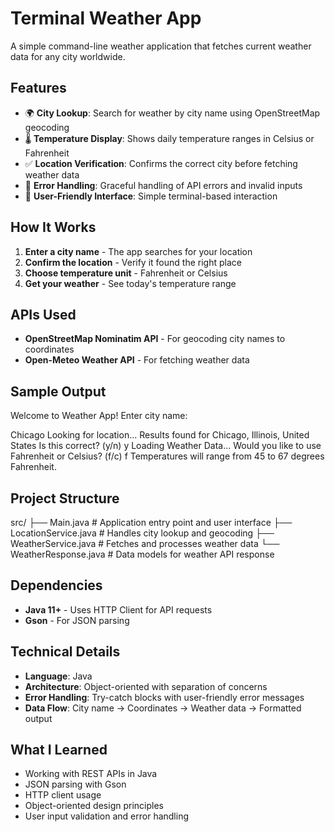 # Terminal Weather App

A simple command-line weather application that fetches current weather data for any city worldwide.

## Features

- 🌍 **City Lookup**: Search for weather by city name using OpenStreetMap geocoding
- 🌡️ **Temperature Display**: Shows daily temperature ranges in Celsius or Fahrenheit
- ✅ **Location Verification**: Confirms the correct city before fetching weather data
- 🔄 **Error Handling**: Graceful handling of API errors and invalid inputs
- 📱 **User-Friendly Interface**: Simple terminal-based interaction

## How It Works

1. **Enter a city name** - The app searches for your location
2. **Confirm the location** - Verify it found the right place
3. **Choose temperature unit** - Fahrenheit or Celsius
4. **Get your weather** - See today's temperature range

## APIs Used

- **OpenStreetMap Nominatim API** - For geocoding city names to coordinates
- **Open-Meteo Weather API** - For fetching weather data

## Sample Output
Welcome to Weather App!
Enter city name:

Chicago
Looking for location...
Results found for Chicago, Illinois, United States
Is this correct? (y/n)
y
Loading Weather Data...
Would you like to use Fahrenheit or Celsius? (f/c)
f
Temperatures will range from 45 to 67 degrees Fahrenheit.


## Project Structure
src/
├── Main.java              # Application entry point and user interface
├── LocationService.java   # Handles city lookup and geocoding
├── WeatherService.java    # Fetches and processes weather data
└── WeatherResponse.java   # Data models for weather API response

## Dependencies

- **Java 11+** - Uses HTTP Client for API requests
- **Gson** - For JSON parsing

## Technical Details

- **Language**: Java
- **Architecture**: Object-oriented with separation of concerns
- **Error Handling**: Try-catch blocks with user-friendly error messages
- **Data Flow**: City name → Coordinates → Weather data → Formatted output

## What I Learned

- Working with REST APIs in Java
- JSON parsing with Gson
- HTTP client usage
- Object-oriented design principles
- User input validation and error handling
